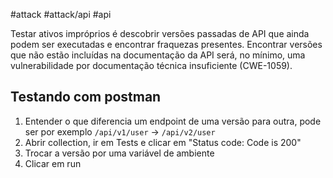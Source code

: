 #attack #attack/api #api

Testar ativos impróprios é descobrir versões passadas de API que ainda podem ser executadas e encontrar fraquezas presentes. Encontrar versões que não estão incluídas na documentação da API será, no mínimo, uma vulnerabilidade por documentação técnica insuficiente (CWE-1059).

## Testando com postman

1. Entender o que diferencia um endpoint de uma versão para outra, pode ser por exemplo `/api/v1/user` -> `/api/v2/user`
2. Abrir collection, ir em Tests e clicar em "Status code: Code is 200"
3. Trocar a versão por uma variável de ambiente
4. Clicar em run